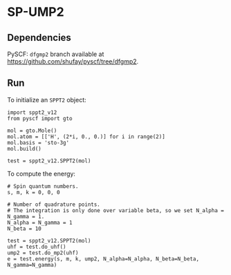 # SP-UMP2

## Dependencies
PySCF: `dfgmp2` branch available at https://github.com/shufay/pyscf/tree/dfgmp2.

## Run
To initialize an `SPPT2` object:

```
import sppt2_v12
from pyscf import gto

mol = gto.Mole()
mol.atom = [['H', (2*i, 0., 0.)] for i in range(2)]
mol.basis = 'sto-3g'
mol.build()

test = sppt2_v12.SPPT2(mol)
```

To compute the energy:
```
# Spin quantum numbers.
s, m, k = 0, 0, 0

# Number of quadrature points.
# The integration is only done over variable beta, so we set N_alpha = N_gamma = 1.
N_alpha = N_gamma = 1
N_beta = 10

test = sppt2_v12.SPPT2(mol)
uhf = test.do_uhf()
ump2 = test.do_mp2(uhf)
e = test.energy(s, m, k, ump2, N_alpha=N_alpha, N_beta=N_beta, N_gamma=N_gamma)
```
